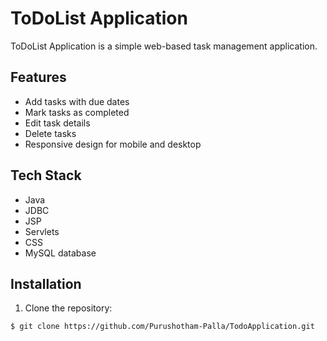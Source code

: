 # ToDoList Application

ToDoList Application is a simple web-based task management application.

## Features

- Add tasks with due dates
- Mark tasks as completed
- Edit task details
- Delete tasks
- Responsive design for mobile and desktop

## Tech Stack

- Java
- JDBC
- JSP
- Servlets
- CSS
- MySQL database

## Installation

1. Clone the repository:

```bash
$ git clone https://github.com/Purushotham-Palla/TodoApplication.git
